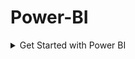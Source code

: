 # Power-BI


<details>
 <summary> Get Started with Power BI </summary>
  
  # Introduction to Power BI

  * Microsoft Power BI is a complete reporting solution that offers data preparation, data visualization, distribution, and management through development tools and an online platform.
  * Use Power BI to create visually stunning, interactive reports to serve as the analytics and decision engine behind group projects, divisions, or entire organizations.
  * Power BI is an essential tool to data analysts and their organization; however, all data professionals benefit from understanding how Power BI works to explore and present data insights within organizations.

# There are three primary components to Power BI:

* Power BI Desktop (desktop application)
* Power BI service (online platform)
* Power BI Mobile (cross-platform mobile app)

* Power BI Desktop is the development tool available to data analysts and other report creators.
* While the Power BI service allows you to organize, manage, and distribute your reports and other Power BI items.
* Power BI Desktop is available to download for free either through the Windows store or directly online.

# The flow of Power BI is:

1. Connect to data with Power BI Desktop.
2. Transform and model data with Power BI Desktop.
3. Create visualizations and reports with Power BI Desktop.
4. Publish report to Power BI service.
5. Distribute and manage reports in the Power BI service.

* The Power BI service also allows you to create high-level dashboards that drill down to reports, and apps to easily group related reports to users in a simple format.

# Building blocks of Power BI

* The building blocks of Power BI are semantic models and visualizations.
* Create a semantic model and then use visuals to build a report. Let's explore these items in more detail and how they relate to the flow of Power BI.

# Create a semantic model

* A semantic model consists of all connected data, transformations, relationships, and calculations.
* To follow the flow of Power BI, you first connect to data, transform data, and create relationships and calculations to create a semantic model.
* First, connect to as many data sources you need.
* Then clean and transform the data to your needs. Add relationships between tables and calculations to extend the semantic model.

# Create visualizations in a report

* In Power BI Desktop, when you create a visualization (also called visual), you add it to the canvas for a report page.
* Power BI is a low-code solution, which means that you can "drag and drop" data field directly onto the canvas.
* Power BI will choose a visual for your data field.
* You can easily change between visuals for the same fields, and add or remove data fields to the visual.
* One of the most valuable features of Power BI reports is the interactivity between visuals.
* Consumers can select different data points in the visual and see how that affects the other visuals.
* Depending on your design, they can also drillthrough from one visual to more detail or filter based on different fields in the report.

# Create a dashboard

* In the Power BI service, you can also create dashboards after you've published a report.
* Dashboards consist of a single page made up of tiles.
* Add tiles to a dashboard by pinning a visual in a report to the dashboard.
* Dashboards are an excellent way to provide high-level information to consumers.

</details>


